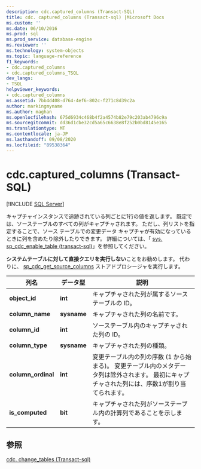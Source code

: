 ```yaml
---
description: cdc.captured_columns (Transact-SQL)
title: cdc. captured_columns (Transact-sql) |Microsoft Docs
ms.custom: ''
ms.date: 06/10/2016
ms.prod: sql
ms.prod_service: database-engine
ms.reviewer: ''
ms.technology: system-objects
ms.topic: language-reference
f1_keywords:
- cdc.captured_columns
- cdc.captured_columns_TSQL
dev_langs:
- TSQL
helpviewer_keywords:
- cdc.captured_columns
ms.assetid: 7bb4d408-d764-4ef6-802c-f271c8d39c2a
author: markingmyname
ms.author: maghan
ms.openlocfilehash: 675d6934c468b4f2a4574b82e79c203ab4796c9a
ms.sourcegitcommit: dd36d1cbe32cd5a65c6638e8f252b0bd8145e165
ms.translationtype: MT
ms.contentlocale: ja-JP
ms.lasthandoff: 09/08/2020
ms.locfileid: "89538364"
---
```

# <a name="cdccaptured_columns-transact-sql"></a>cdc.captured_columns (Transact-SQL)
[!INCLUDE [SQL Server](../../includes/applies-to-version/sqlserver.md)]

  キャプチャインスタンスで追跡されている列ごとに1行の値を返します。 既定では、ソーステーブルのすべての列がキャプチャされます。 ただし、列リストを指定することで、ソース テーブルでの変更データ キャプチャが有効になっているときに列を含めたり除外したりできます。 詳細については、「 [sys. sp_cdc_enable_table &#40;transact-sql&#41;](../../relational-databases/system-stored-procedures/sys-sp-cdc-enable-table-transact-sql.md)」を参照してください。  
  
 **システムテーブルに対して直接クエリを実行しない**ことをお勧めします。 代わりに、 [sp_cdc_get_source_columns](../../relational-databases/system-stored-procedures/sys-sp-cdc-get-captured-columns-transact-sql.md) ストアドプロシージャを実行します。  
   
|列名|データ型|説明|  
|-----------------|---------------|-----------------|  
|**object_id**|**int**|キャプチャされた列が属するソーステーブルの ID。|  
|**column_name**|**sysname**|キャプチャされた列の名前です。|  
|**column_id**|**int**|ソーステーブル内のキャプチャされた列の ID。|  
|**column_type**|**sysname**|キャプチャされた列の種類。|  
|**column_ordinal**|**int**|変更テーブル内の列の序数 (1 から始まる)。 変更テーブル内のメタデータ列は除外されます。 最初にキャプチャされた列には、序数1が割り当てられます。|  
|**is_computed**|**bit**|キャプチャされた列がソーステーブル内の計算列であることを示します。|  
  
## <a name="see-also"></a>参照  
 [cdc. change_tables &#40;Transact-sql&#41;](../../relational-databases/system-tables/cdc-change-tables-transact-sql.md)  
  
  
